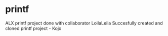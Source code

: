 # printf
ALX printf project done with collaborator LoilaLeila
Succesfully created and cloned printf project - Kojo
